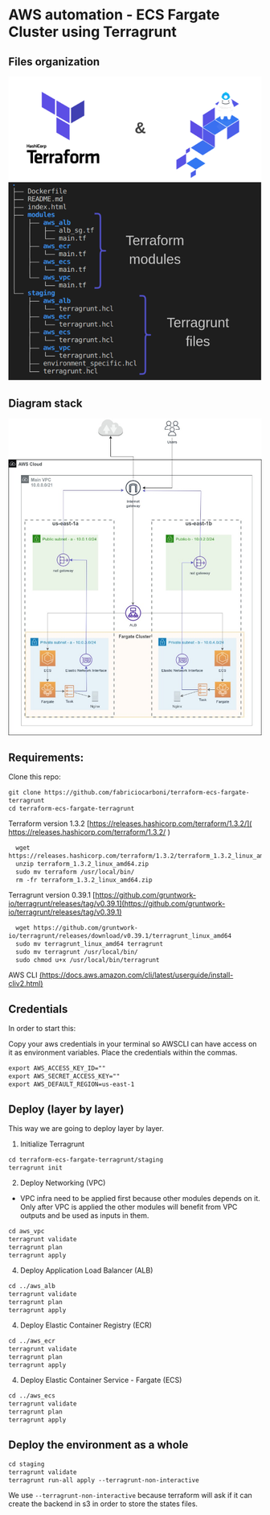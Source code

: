 # AWS automation - ECS Fargate Cluster using Terragrunt

## Files organization
![](https://github.com/fabriciocarboni/terraform-ecs-fargate-terragrunt/blob/main/assets/Diagrams-Terragrunt.png)

## Diagram stack
![](https://github.com/fabriciocarboni/terraform-ecs-fargate-terragrunt/blob/main/assets/ecs-diagram.jpg)
## Requirements:

Clone this repo:
```
git clone https://github.com/fabriciocarboni/terraform-ecs-fargate-terragrunt
cd terraform-ecs-fargate-terragrunt
```

Terraform version 1.3.2 [https://releases.hashicorp.com/terraform/1.3.2/]( https://releases.hashicorp.com/terraform/1.3.2/ )
 
```
  wget https://releases.hashicorp.com/terraform/1.3.2/terraform_1.3.2_linux_amd64.zip
  unzip terraform_1.3.2_linux_amd64.zip
  sudo mv terraform /usr/local/bin/
  rm -fr terraform_1.3.2_linux_amd64.zip
```
Terragrunt version 0.39.1 [https://github.com/gruntwork-io/terragrunt/releases/tag/v0.39.1](https://github.com/gruntwork-io/terragrunt/releases/tag/v0.39.1)
 
```
  wget https://github.com/gruntwork-io/terragrunt/releases/download/v0.39.1/terragrunt_linux_amd64
  sudo mv terragrunt_linux_amd64 terragrunt
  sudo mv terragrunt /usr/local/bin/
  sudo chmod u+x /usr/local/bin/terragrunt
```
AWS CLI [(https://docs.aws.amazon.com/cli/latest/userguide/install-cliv2.html)](https://docs.aws.amazon.com/cli/latest/userguide/install-cliv2.html)

## Credentials
In order to start this:

Copy your aws credentials in your terminal so AWSCLI can have access on it as environment variables. Place the credentials within the commas.
```
export AWS_ACCESS_KEY_ID=""
export AWS_SECRET_ACCESS_KEY=""
export AWS_DEFAULT_REGION=us-east-1
```

## Deploy (layer by layer)

This way we are going to deploy layer by layer.

1) Initialize Terragrunt
```
cd terraform-ecs-fargate-terragrunt/staging
terragrunt init
```
2) Deploy Networking (VPC)
* VPC infra need to be applied first because other modules depends on it. Only after VPC is applied the other modules will benefit from VPC outputs and be used as inputs in them.
```
cd aws_vpc
terragrunt validate
terragrunt plan
terragrunt apply
```

4) Deploy Application Load Balancer (ALB)
```
cd ../aws_alb
terragrunt validate
terragrunt plan
terragrunt apply
```

4) Deploy Elastic Container Registry (ECR)
```
cd ../aws_ecr
terragrunt validate
terragrunt plan
terragrunt apply
```

4) Deploy Elastic Container Service - Fargate (ECS)
```
cd ../aws_ecs
terragrunt validate
terragrunt plan
terragrunt apply
```

## Deploy the environment as a whole
```
cd staging
terragrunt validate
terragrunt run-all apply --terragrunt-non-interactive
```
We use `--terragrunt-non-interactive` because terraform will ask if it can create the backend in s3 in order to store the states files.

